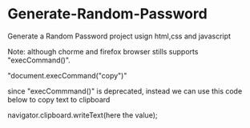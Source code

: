 # Generate-Random-Password
Generate a Random Password project usign html,css and javascript

Note: although chorme and firefox browser stills supports "execCommand()".

"document.execCommand("copy")"

since "execCommmand()" is deprecated, instead we can use 
this code below to copy text to clipboard

navigator.clipboard.writeText(here the value);
